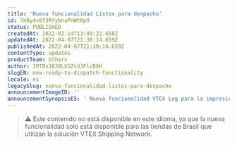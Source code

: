 ```yaml
---
title: 'Nueva funcionalidad Listos para despacho'
id: 7mBy4v8f3RYybnuPnWtKp9
status: PUBLISHED
createdAt: 2022-02-14T13:49:22.658Z
updatedAt: 2022-04-07T21:30:14.659Z
publishedAt: 2022-04-07T21:30:14.659Z
contentType: updates
productTeam: Others
author: 30TBnJ838LXSZvdJFlcB8H
slugEN: new-ready-to-dispatch-functionality
locale: es
legacySlug: nueva-funcionalidad-listos-para-despacho
announcementImageID: ''
announcementSynopsisES: ' Nueva funcionalidad VTEX Log para la impresión de etiquetas y la notificación al transportista.'
---
```


> ⚠️ Este contenido no está disponible en este idioma, ya que la nueva funcionalidad solo está disponible para las tiendas de Brasil que utilizan la solución VTEX Shipping Network.
